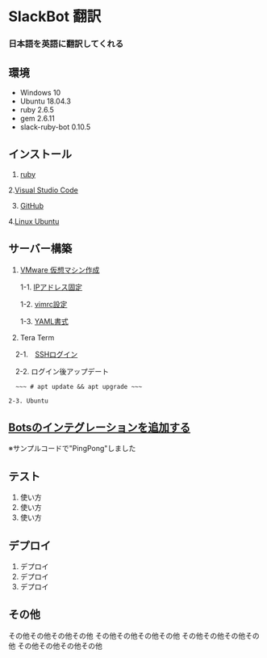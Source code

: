 # SlackBot 翻訳
### 日本語を英語に翻訳してくれる


## 環境


- Windows 10
- Ubuntu 18.04.3
- ruby 2.6.5
- gem 2.6.11
- slack-ruby-bot 0.10.5


## インストール


  1. <a href ="https://prog-8.com/docs/ruby-env-win">ruby</a>


  2.<a href ="https://azure.microsoft.com/ja-jp/products/visual-studio-code/">Visual Studio Code</a>


  3. <a href ="https://qiita.com/Kenta-Okuda/items/c3dcd60a80a82147e1bf">GitHub</a>


  4.<a href ="http://namco.hatenablog.jp/entry/2018/04/28/063059">Linux Ubuntu</a>
 
 
## サーバー構築

 1. <a href ="http://namco.hatenablog.jp/entry/2018/04/28/063059">VMware 仮想マシン作成</a>
  
    1-1. <a href ="https://www.yokoweb.net/2018/05/09/ubuntu18-network-fix-ip-address/">IPアドレス固定</a>
    
    1-2. <a href ="https://qiita.com/iwaseasahi/items/0b2da68269397906c14c">vimrc設定</a>

    1-3. <a href ="https://magazine.rubyist.net/articles/0009/0009-YAML.html">YAML書式</a>  
  
  2. Tera Term
  
  　2-1.　<a href ="https://aquarius-train.hatenablog.com/entry/SSH%E3%81%AE%E8%A8%AD%E5%AE%9A%E6%89%8B%E9%A0%86%28Ubuntu18_04%29%E3%81%A8Windows%E3%81%8B%E3%82%89%E3%81%AE%E3%82%A2%E3%82%AF%E3%82%BB%E3%82%B9%E7%A2%BA%E8%AA%8D%E6%89%8B%E9%A0%86">SSHログイン</a>
  
  　2-2. ログイン後アップデート
    
      ~~~ # apt update && apt upgrade ~~~

    2-3. Ubuntu

  ## <a href ="https://hawksnowlog.blogspot.com/2017/12/create-slack-bot-with-ruby.html">Botsのインテグレーションを追加する</a>

  ※サンプルコードで"PingPong"しました

  
## テスト
 
1. 使い方
2. 使い方
3. 使い方
 
## デプロイ
 
1. デプロイ
2. デプロイ
3. デプロイ
 
## その他
 
その他その他その他その他
その他その他その他その他
その他その他その他その他
その他その他その他その他
